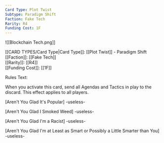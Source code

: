 ```yaml
---
Card Type: Plot Twist
Subtype: Paradigm Shift
Faction: Fake Tech
Rarity: R4
Funding Cost: 1F
---
```

![[Blockchain Tech.png]]

[[CARD TYPES/Card Type|Card Type]]: [[Plot Twist]] - Paradigm Shift  
[[Faction]]: [[Fake Tech]]  
[[Rarity]]: [[R4]]  
[[Funding Cost]]: [[1F]]  

Rules Text:  

When you activate this card, send all Agendas and Tactics in play to the discard. This effect applies to all players.  

[Aren't You Glad It's Popular] -useless-  

[Aren't You Glad I Smoked Weed] -useless-  

[Aren't You Glad I'm a Racist] -useless-  

[Aren't You Glad I'm at Least as Smart or Possibly a Little Smarter than You] -useless-  